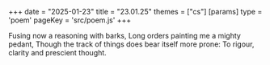 +++
date = "2025-01-23"
title = "23.01.25"
themes = ["cs"]
[params]
  type = 'poem'
  pageKey = 'src/poem.js'
+++

Fusing now a reasoning with barks,
Long orders painting me a mighty pedant,
Though the track of things does bear itself more prone:
To rigour, clarity and prescient thought.
